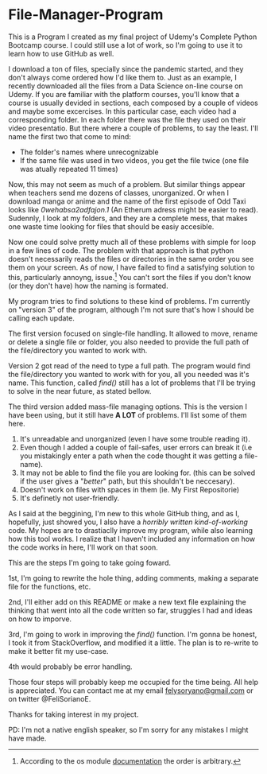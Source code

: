 # File-Manager-Program
This is a Program I created as my final project of Udemy's Complete Python Bootcamp course. I could still use a lot of work, so I'm going to use it to learn how to use GitHub as well.


I download a ton of files, specially since the pandemic started, and they don't always come ordered how I'd like them to. Just as an example, I recently downloaded all the files from a Data Science on-line course on Udemy. If you are familiar with the platform courses, you'll know that a course is usually devided in sections, each composed by a couple of videos and maybe some excercises. In this particular case, each video had a corresponding folder. In each folder there was the file they used on their video presentatio. But there where a couple of problems, to say the least. I'll name the first two that come to mind:
 
 - The folder's names where unrecognizable
 - If the same file was used in two videos, you get the file twice (one file was atually repeated 11 times)

Now, this may not seem as much of a problem. But similar things appear when teachers send me dozens of classes, unorganized. Or when I download manga or anime and the name of the first episode of Odd Taxi looks like _0wehabsa2adfajon.1_ (An Etherum adress might be easier to read). Sudennly, I look at my folders, and they are a complete mess, that makes one waste time looking for files that should be easiy accesible. 

Now one could solve pretty much all of these problems with simple for loop in a few lines of code. The problem with that approach is that python doesn't necessarily reads the files or directories in the same order you see them on your screen. As of now, I have failed to find a satisfying solution to this, particularly annoyng, issue.[^1] You can't sort the files if you don't know (or they don't have) how the naming is formated.
[^1]: According to the os module [documentation](https://docs.python.org/3/library/os.html#os.listdir) the order is arbitrary.

My program tries to find solutions to these kind of problems. I'm currently on "version 3" of the program, although I'm not sure that's how I should be calling each update.

The first version focused on single-file handling. It allowed to move, rename or delete a single file or folder, you also needed to provide the full path of the file/directory you wanted to work with.

Version 2 got read of the need to type a full path. The program would find the file/directory you wanted to work with for you, all you needed was it's name. This function, called _find()_ still has a lot of problems that I'll be trying to solve in the near future, as stated bellow.

The third version added mass-file managing options. This is the version I have been using, but it still have **A LOT** of problems. I'll list some of them here.


1. It's unreadable and unorganized (even I have some trouble reading it).
2. Even though I added a couple of fail-safes, user errors can break it (i.e you mistakingly enter a path when the code thought it was getting a file-name).
3. It may not be able to find the file you are looking for. (this can be solved if the user gives a "_better_" path, but this shouldn't be neccesary).
4. Doesn't work on files with spaces in them (ie. My First Repositorie)
5. It's definetly not user-friendly. 

As I said at the beggining, I'm new to this whole GitHub thing, and as I, hopefully, just showed you, I also have a _horribly written kind-of-working_ code. My hopes are to drastiaclly improve my program, while also learning how this tool works. I realize that I haven't included any information on how the code works in here, I'll work on that soon.

This are the steps I'm going to take going foward. 

1st, I'm going to rewrite the hole thing, adding comments, making a separate file for the functions, etc.

2nd, I'll either add on this README or make a new text file explaining the thinking that went into all the code written so far, struggles I had and ideas on how to imporve.

3rd, I'm going to work in improving the _find()_ function. I'm gonna be honest, I took it from StackOverflow, and modified it a little. The plan is to re-write to make it better fit my use-case. 

4th would probably be error handling.

Those four steps will probably keep me occupied for the time being. All help is appreciated. You can contact me at my email felysoryano@gmail.com or on twitter @FeliSorianoE.

Thanks for taking interest in my project.

PD: I'm not a native english speaker, so I'm sorry for any mistakes I might have made. 
